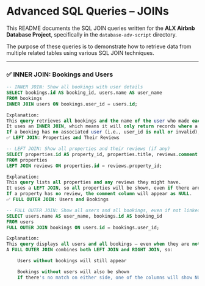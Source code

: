 # Advanced SQL Queries – JOINs

This README documents the SQL JOIN queries written for the **ALX Airbnb Database Project**, specifically in the `database-adv-script` directory.

The purpose of these queries is to demonstrate how to retrieve data from multiple related tables using various SQL JOIN techniques.

---

### ✅ INNER JOIN: Bookings and Users

```sql
-- INNER JOIN: Show all bookings with user details
SELECT bookings.id AS booking_id, users.name AS user_name
FROM bookings
INNER JOIN users ON bookings.user_id = users.id;

Explanation:
This query retrieves all bookings and the name of the user who made each booking.
It uses an INNER JOIN, which means it will only return records where a booking is linked to an existing user.
If a booking has no associated user (i.e., user_id is null or invalid), it won’t be shown.
✅ LEFT JOIN: Properties and Their Reviews

-- LEFT JOIN: Show all properties and their reviews (if any)
SELECT properties.id AS property_id, properties.title, reviews.comment
FROM properties
LEFT JOIN reviews ON properties.id = reviews.property_id;

Explanation:
This query lists all properties and any reviews they might have.
It uses a LEFT JOIN, so all properties will be shown, even if there are no reviews linked to them.
If a property has no review, the comment column will appear as NULL.
✅ FULL OUTER JOIN: Users and Bookings

-- FULL OUTER JOIN: Show all users and all bookings, even if not linked
SELECT users.name AS user_name, bookings.id AS booking_id
FROM users
FULL OUTER JOIN bookings ON users.id = bookings.user_id;

Explanation:
This query displays all users and all bookings — even when they are not linked to each other.
A FULL OUTER JOIN combines both LEFT JOIN and RIGHT JOIN, so:

    Users without bookings will still appear

    Bookings without users will also be shown
    If there's no match on either side, one of the columns will show NULL.
